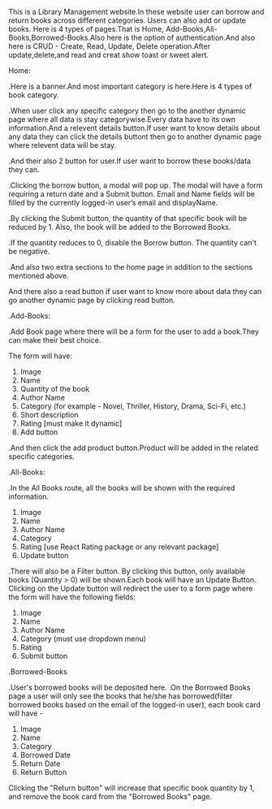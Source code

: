 This is a Library Management website.In these website user can borrow and return books across different categories. Users can also add or update books.
Here is 4 types of pages.That is Home, Add-Books,All-Books,Borrowed-Books.Also here is the option of authentication.And also here is CRUD - Create, Read, Update, Delete operation.After update,delete,and read and creat show toast or sweet alert.

Home:

.Here is a banner.And most important category is here.Here is 4 types of book category.

.When user click any specific category then go to the another dynamic page where all data is stay categorywise.Every data have to its own information.And a relevent details button.If user want to know details about any data they can click the details buttont then go to another dynamic page where relevent data will be stay.

.And their also 2 button for user.If user want to borrow these books/data they can.

.Clicking the borrow button, a modal will pop up. The modal will have a form requiring a return date and a Submit button. Email and Name fields will be filled by the currently logged-in user’s email and displayName.

.By clicking the Submit button, the quantity of that specific book will be reduced by 1. Also, the book will be added to the Borrowed Books.

.If the quantity reduces to 0, disable the Borrow button. The quantity can't be negative.

.And also two extra sections to the home page in addition to the sections mentioned above.

And there also a read button if user want to know more about data they can go another dynamic page by clicking read button.

.Add-Books:

.Add Book page where there will be a form for the user to add a book.They can make their best choice.

The form will have:

1. Image
2. Name
3. Quantity of the book
4. Author Name
5. Category (for example - Novel, Thriller, History, Drama, Sci-Fi, etc.)
6. Short description
7. Rating [must make it dynamic]
8. Add button

.And then click the add product button.Product will be added in the related specific categories.

.All-Books:

.In the All Books route, all the books will be shown with the required information.

1. Image
2. Name
3. Author Name
4. Category
5. Rating [use React Rating package or any relevant package]
6. Update button

.There will also be a Filter button. By clicking this button, only available books (Quantity > 0) will be shown.Each book will have an Update Button. Clicking on the Update button will redirect the user
to a form page where the form will have the following fields:

1. Image
2. Name
3. Author Name
4. Category (must use dropdown menu)
5. Rating
6. Submit button

.Borrowed-Books

.User's borrowed books will be deposited here.
.On the Borrowed Books page a user will only see the books that he/she has borrowed(filter
borrowed books based on the email of the logged-in user), each book card will have -

1. Image
2. Name
3. Category
4. Borrowed Date
5. Return Date
6. Return Button

Clicking the "Return button" will increase that specific book quantity by 1, and remove the book card from the "Borrowed Books" page.
